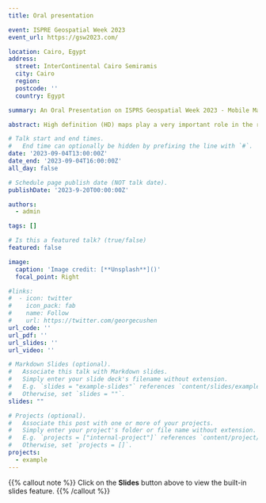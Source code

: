 ```yaml
---
title: Oral presentation

event: ISPRE Geospatial Week 2023
event_url: https://gsw2023.com/

location: Cairo, Egypt
address:
  street: InterContinental Cairo Semiramis
  city: Cairo
  region: 
  postcode: ''
  country: Egypt

summary: An Oral Presentation on ISPRS Geospatial Week 2023 - Mobile Mapping Technologies4: Mobile Mapping Technologies and HD Maps.

abstract: High definition (HD) maps play a very important role in the realization of autonomous driving technology. It assists self-driving vehicles to efficiently and safely complete a series of driving decisions and route planning by virtue of having most of the accurate and reliable prior information in the road environment. 

# Talk start and end times.
#   End time can optionally be hidden by prefixing the line with `#`.
date: '2023-09-04T13:00:00Z'
date_end: '2023-09-04T16:00:00Z'
all_day: false

# Schedule page publish date (NOT talk date).
publishDate: '2023-9-20T00:00:00Z'

authors:
  - admin

tags: []

# Is this a featured talk? (true/false)
featured: false

image:
  caption: 'Image credit: [**Unsplash**]()'
  focal_point: Right

#links:
#  - icon: twitter
#    icon_pack: fab
#    name: Follow
#    url: https://twitter.com/georgecushen
url_code: ''
url_pdf: ''
url_slides: ''
url_video: ''

# Markdown Slides (optional).
#   Associate this talk with Markdown slides.
#   Simply enter your slide deck's filename without extension.
#   E.g. `slides = "example-slides"` references `content/slides/example-slides.md`.
#   Otherwise, set `slides = ""`.
slides: ""

# Projects (optional).
#   Associate this post with one or more of your projects.
#   Simply enter your project's folder or file name without extension.
#   E.g. `projects = ["internal-project"]` references `content/project/deep-learning/index.md`.
#   Otherwise, set `projects = []`.
projects:
  - example
---
```


{{% callout note %}}
Click on the **Slides** button above to view the built-in slides feature.
{{% /callout %}}

